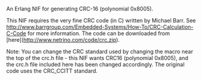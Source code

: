 An Erlang NIF for generating CRC-16 (polynomial 0x8005).

This NIF requires the very fine CRC code (in C) written by Michael Barr.
See http://www.barrgroup.com/Embedded-Systems/How-To/CRC-Calculation-C-Code
for more information. The code can be downloaded from [here[(http://www.netrino.com/code/crc.zip).


Note: You can change the CRC standard used by changing the macro near the 
top of the crc.h file - this NIF wants CRC16 (polynomial 0x8005), and the
crc.h file included here has been changed accordingly. The original code
uses the CRC_CCITT standard.

